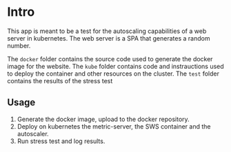 # Intro
This app is meant to be a test for the autoscaling capabilities of a web server in kubernetes.
The web server is a SPA that generates a random number. 

The `docker` folder contains the source code used to generate the docker image for the website.
The `kube` folder contains code and instrauctions used to deploy the container and other resources on the cluster.
The `test` folder contains the results of the stress test

## Usage
1. Generate the docker image, upload to the docker repository.
2. Deploy on kubernetes the metric-server, the SWS container and the autoscaler.
3. Run stress test and log results.